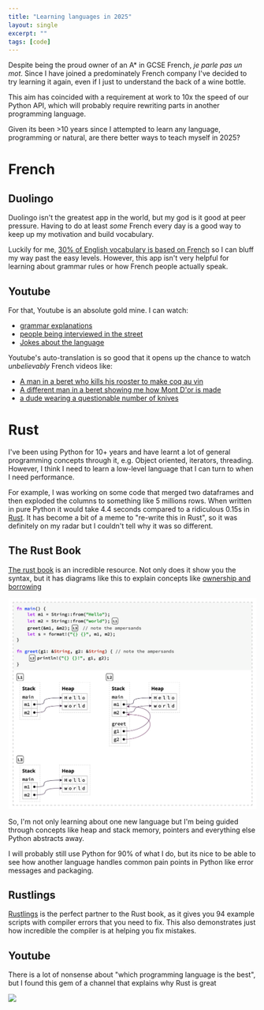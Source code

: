 ```yaml
---
title: "Learning languages in 2025"
layout: single
excerpt: ""
tags: [code]
---
```


Despite being the proud owner of an A* in GCSE French, *je parle pas un mot*. Since I have joined a predominately French company I've decided to try learning it again, even if I just to understand the back of a wine bottle.

This aim has coincided with a requirement at work to 10x the speed of our Python API, which will probably require rewriting parts in another programming language.

Given its been >10 years since I attempted to learn any language, programming or natural, are there better ways to teach myself in 2025?

# French

## Duolingo

Duolingo isn't the greatest app in the world, but my god is it good at peer pressure. Having to do at least *some* French every day is a good way to keep up my motivation and build vocabulary. 

Luckily for me, [30% of English vocabulary is based on French](https://youtube.com/watch?v=TUL29y0vJ8Q&si=EXkpFPl6jOWpNNbz) so I can bluff my way past the easy levels. However, this app isn't very helpful for learning about grammar rules or how French people actually speak.

## Youtube

For that, Youtube is an absolute gold mine. I can watch:
- [grammar explanations](https://youtu.be/SApp5pEtCB4?si=OPeOpvtQjZT2-SZF)
- [people being interviewed in the street](https://youtu.be/YCuU4SjcS2A?si=QDmyp-w6hplCKcmI)
- [Jokes about the language](https://youtu.be/q3gxfqXTj_E?si=eha6TPlH925axXpX)

Youtube's auto-translation is so good that it opens up the chance to watch *unbelievably* French videos like:
- [A man in a beret who kills his rooster to make coq au vin](https://youtu.be/DW5DXfCF3hE?si=w4mHtGtyOMzoiuGE)
- [A different man in a beret showing me how Mont D'or is made](https://youtu.be/hnlijylU8Q4?si=8N-qzYtVEHK0pDx-)
- [a dude wearing a questionable number of knives](https://www.youtube.com/watch?v=urIwhx3uHug)

# Rust

I've been using Python for 10+ years and have learnt a lot of general programming concepts through it, e.g. Object oriented, iterators, threading. However, I think I need to learn a low-level language that I can turn to when I need performance.

For example, I was working on some code that merged two dataframes and then exploded the columns to something like 5 millions rows. When written in pure Python it would take 4.4 seconds compared to a ridiculous 0.15s in [Rust](https://www.rust-lang.org/). It has become a bit of a meme to "re-write this in Rust", so it was definitely on my radar but I couldn't tell why it was so different. 

## The Rust Book

[The rust book](https://rust-book.cs.brown.edu/ch00-00-introduction.html) is an incredible resource. Not only does it show you the syntax, but it has diagrams like this to explain concepts like [ownership and borrowing](https://rust-book.cs.brown.edu/ch04-02-references-and-borrowing.html)


![](/images/the_rust_book.png)

So, I'm not only learning about one new language but I'm being guided through concepts like heap and stack memory, pointers and everything else Python abstracts away. 

I will probably still use Python for 90% of what I do, but its nice to be able to see how another language handles common pain points in Python like error messages and packaging.

## Rustlings

[Rustlings](https://rustlings.rust-lang.org/) is the perfect partner to the Rust book, as it gives you 94 example scripts with compiler errors that you need to fix. This also demonstrates just how incredible the compiler is at helping you fix mistakes.

## Youtube

There is a lot of nonsense about "which programming language is the best", but I found this gem of a channel that explains why Rust is great

![](https://youtu.be/2hXNd6x9sZs?si=qhvfe5Pw_0HSSNkN)
